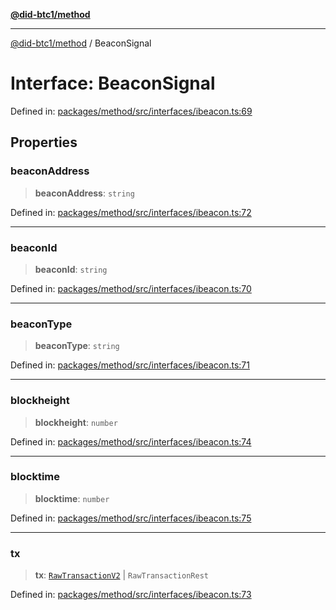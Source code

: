 [**@did-btc1/method**](../README.md)

***

[@did-btc1/method](../globals.md) / BeaconSignal

# Interface: BeaconSignal

Defined in: [packages/method/src/interfaces/ibeacon.ts:69](https://github.com/dcdpr/did-btc1-js/blob/751aedd75738c26882a2149e644ae32b9e424707/packages/method/src/interfaces/ibeacon.ts#L69)

## Properties

### beaconAddress

> **beaconAddress**: `string`

Defined in: [packages/method/src/interfaces/ibeacon.ts:72](https://github.com/dcdpr/did-btc1-js/blob/751aedd75738c26882a2149e644ae32b9e424707/packages/method/src/interfaces/ibeacon.ts#L72)

***

### beaconId

> **beaconId**: `string`

Defined in: [packages/method/src/interfaces/ibeacon.ts:70](https://github.com/dcdpr/did-btc1-js/blob/751aedd75738c26882a2149e644ae32b9e424707/packages/method/src/interfaces/ibeacon.ts#L70)

***

### beaconType

> **beaconType**: `string`

Defined in: [packages/method/src/interfaces/ibeacon.ts:71](https://github.com/dcdpr/did-btc1-js/blob/751aedd75738c26882a2149e644ae32b9e424707/packages/method/src/interfaces/ibeacon.ts#L71)

***

### blockheight

> **blockheight**: `number`

Defined in: [packages/method/src/interfaces/ibeacon.ts:74](https://github.com/dcdpr/did-btc1-js/blob/751aedd75738c26882a2149e644ae32b9e424707/packages/method/src/interfaces/ibeacon.ts#L74)

***

### blocktime

> **blocktime**: `number`

Defined in: [packages/method/src/interfaces/ibeacon.ts:75](https://github.com/dcdpr/did-btc1-js/blob/751aedd75738c26882a2149e644ae32b9e424707/packages/method/src/interfaces/ibeacon.ts#L75)

***

### tx

> **tx**: [`RawTransactionV2`](RawTransactionV2.md) \| `RawTransactionRest`

Defined in: [packages/method/src/interfaces/ibeacon.ts:73](https://github.com/dcdpr/did-btc1-js/blob/751aedd75738c26882a2149e644ae32b9e424707/packages/method/src/interfaces/ibeacon.ts#L73)
